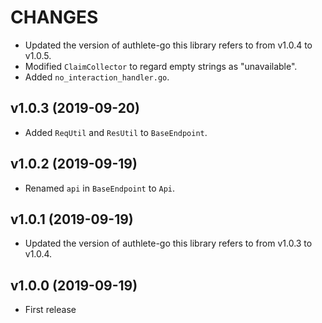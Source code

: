 CHANGES
=======

- Updated the version of authlete-go this library refers to from v1.0.4 to v1.0.5.
- Modified `ClaimCollector` to regard empty strings as "unavailable".
- Added `no_interaction_handler.go`.

v1.0.3 (2019-09-20)
-------------------

- Added `ReqUtil` and `ResUtil` to `BaseEndpoint`.

v1.0.2 (2019-09-19)
-------------------

- Renamed `api` in `BaseEndpoint` to `Api`.

v1.0.1 (2019-09-19)
-------------------

- Updated the version of authlete-go this library refers to from v1.0.3 to v1.0.4.

v1.0.0 (2019-09-19)
-------------------

- First release
